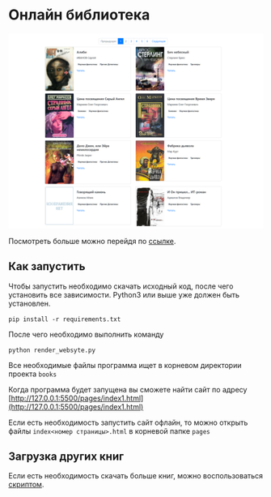 # Онлайн библиотека

![1728999950296](image/README/1728999950296.png)

Посмотреть больше можно перейдя по [ссылке](https://stmkv.github.io/online_library_bootstrap/pages/index1.html).

## Как запустить

Чтобы запустить необходимо скачать исходный код, после чего установить все зависимости. Python3 или выше уже должен быть установлен.

```
pip install -r requirements.txt
```

После чего необходимо выполнить команду

```
python render_websyte.py
```

Все необходимые файлы программа ищет в корневом директории проекта `books`

Когда программа будет запущена вы сможете найти сайт по адресу [http://127.0.0.1:5500/pages/index1.html](http://127.0.0.1:5500/pages/index1.html)

Если есть необходимость запустить сайт офлайн, то можно открыть файлы `index<номер страницы>.html` в корневой папке `pages`

## Загрузка других книг

Если есть необходимость скачать больше книг, можно воспользоваться [скриптом](https://github.com/Stmkv/online_library_parser).
